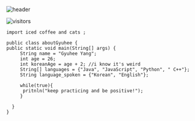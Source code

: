 ![header](https://capsule-render.vercel.app/api?type=rect&color=afcfa9&height=150&section=header&text=gyuhee's%20github&fontColor=fffff0&fontSize=80)

![visitors](https://visitor-badge.laobi.icu/badge?page_id=gyuheeyang.gyuheeyang)



```
import iced coffee and cats ;
  
public class aboutGyuhee {
public static void main(String[] args) {
     String name = "Gyuhee Yang";
     int age = 26;
     int koreanAge = age + 2; //i know it's weird 
     String[] languages = {"Java", "JavaScript", "Python", " C++"};
     String language_spoken = {"Korean", "English"};
  
     while(true){
      pritnln("keep practicing and be positive!");
     }
     
  }  
}  
```
